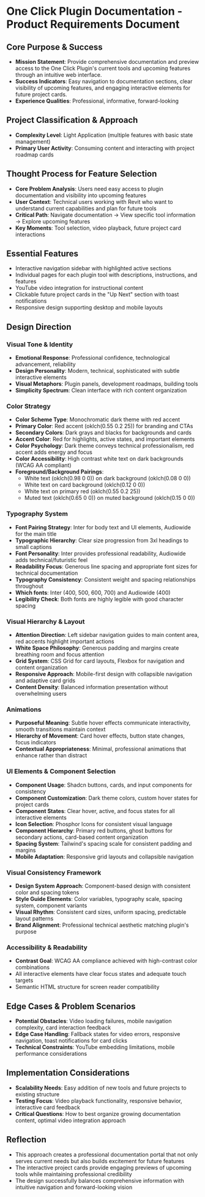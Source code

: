 # One Click Plugin Documentation - Product Requirements Document

## Core Purpose & Success
- **Mission Statement**: Provide comprehensive documentation and preview access to the One Click Plugin's current tools and upcoming features through an intuitive web interface.
- **Success Indicators**: Easy navigation to documentation sections, clear visibility of upcoming features, and engaging interactive elements for future project cards.
- **Experience Qualities**: Professional, informative, forward-looking

## Project Classification & Approach
- **Complexity Level**: Light Application (multiple features with basic state management)
- **Primary User Activity**: Consuming content and interacting with project roadmap cards

## Thought Process for Feature Selection
- **Core Problem Analysis**: Users need easy access to plugin documentation and visibility into upcoming features
- **User Context**: Technical users working with Revit who want to understand current capabilities and plan for future tools
- **Critical Path**: Navigate documentation → View specific tool information → Explore upcoming features
- **Key Moments**: Tool selection, video playback, future project card interactions

## Essential Features
- Interactive navigation sidebar with highlighted active sections
- Individual pages for each plugin tool with descriptions, instructions, and features
- YouTube video integration for instructional content
- Clickable future project cards in the "Up Next" section with toast notifications
- Responsive design supporting desktop and mobile layouts

## Design Direction

### Visual Tone & Identity
- **Emotional Response**: Professional confidence, technological advancement, reliability
- **Design Personality**: Modern, technical, sophisticated with subtle interactive elements
- **Visual Metaphors**: Plugin panels, development roadmaps, building tools
- **Simplicity Spectrum**: Clean interface with rich content organization

### Color Strategy
- **Color Scheme Type**: Monochromatic dark theme with red accent
- **Primary Color**: Red accent (oklch(0.55 0.2 25)) for branding and CTAs
- **Secondary Colors**: Dark grays and blacks for backgrounds and cards
- **Accent Color**: Red for highlights, active states, and important elements
- **Color Psychology**: Dark theme conveys technical professionalism, red accent adds energy and focus
- **Color Accessibility**: High contrast white text on dark backgrounds (WCAG AA compliant)
- **Foreground/Background Pairings**: 
  - White text (oklch(0.98 0 0)) on dark background (oklch(0.08 0 0))
  - White text on card background (oklch(0.12 0 0))
  - White text on primary red (oklch(0.55 0.2 25))
  - Muted text (oklch(0.65 0 0)) on muted background (oklch(0.15 0 0))

### Typography System
- **Font Pairing Strategy**: Inter for body text and UI elements, Audiowide for the main title
- **Typographic Hierarchy**: Clear size progression from 3xl headings to small captions
- **Font Personality**: Inter provides professional readability, Audiowide adds technical/futuristic feel
- **Readability Focus**: Generous line spacing and appropriate font sizes for technical documentation
- **Typography Consistency**: Consistent weight and spacing relationships throughout
- **Which fonts**: Inter (400, 500, 600, 700) and Audiowide (400)
- **Legibility Check**: Both fonts are highly legible with good character spacing

### Visual Hierarchy & Layout
- **Attention Direction**: Left sidebar navigation guides to main content area, red accents highlight important actions
- **White Space Philosophy**: Generous padding and margins create breathing room and focus attention
- **Grid System**: CSS Grid for card layouts, Flexbox for navigation and content organization
- **Responsive Approach**: Mobile-first design with collapsible navigation and adaptive card grids
- **Content Density**: Balanced information presentation without overwhelming users

### Animations
- **Purposeful Meaning**: Subtle hover effects communicate interactivity, smooth transitions maintain context
- **Hierarchy of Movement**: Card hover effects, button state changes, focus indicators
- **Contextual Appropriateness**: Minimal, professional animations that enhance rather than distract

### UI Elements & Component Selection
- **Component Usage**: Shadcn buttons, cards, and input components for consistency
- **Component Customization**: Dark theme colors, custom hover states for project cards
- **Component States**: Clear hover, active, and focus states for all interactive elements
- **Icon Selection**: Phosphor Icons for consistent visual language
- **Component Hierarchy**: Primary red buttons, ghost buttons for secondary actions, card-based content organization
- **Spacing System**: Tailwind's spacing scale for consistent padding and margins
- **Mobile Adaptation**: Responsive grid layouts and collapsible navigation

### Visual Consistency Framework
- **Design System Approach**: Component-based design with consistent color and spacing tokens
- **Style Guide Elements**: Color variables, typography scale, spacing system, component variants
- **Visual Rhythm**: Consistent card sizes, uniform spacing, predictable layout patterns
- **Brand Alignment**: Professional technical aesthetic matching plugin's purpose

### Accessibility & Readability
- **Contrast Goal**: WCAG AA compliance achieved with high-contrast color combinations
- All interactive elements have clear focus states and adequate touch targets
- Semantic HTML structure for screen reader compatibility

## Edge Cases & Problem Scenarios
- **Potential Obstacles**: Video loading failures, mobile navigation complexity, card interaction feedback
- **Edge Case Handling**: Fallback states for video errors, responsive navigation, toast notifications for card clicks
- **Technical Constraints**: YouTube embedding limitations, mobile performance considerations

## Implementation Considerations
- **Scalability Needs**: Easy addition of new tools and future projects to existing structure
- **Testing Focus**: Video playback functionality, responsive behavior, interactive card feedback
- **Critical Questions**: How to best organize growing documentation content, optimal video integration approach

## Reflection
- This approach creates a professional documentation portal that not only serves current needs but also builds excitement for future features
- The interactive project cards provide engaging previews of upcoming tools while maintaining professional credibility
- The design successfully balances comprehensive information with intuitive navigation and forward-looking vision
